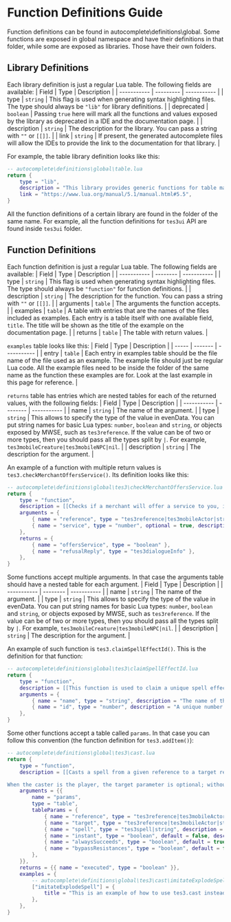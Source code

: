 # Function Definitions Guide

Function definitions can be found in autocomplete\definitions\global. Some functions are exposed in global namespace and have their definitions in that folder, while some are exposed as libraries. Those have their own folders.


## Library Definitions

Each library definition is just a regular Lua table. The following fields are available:
| Field       | Type      | Description |
| ----------- | --------- | ----------- |
| type        | `string`  |  This flag is used when generating syntax highlighting files. The type should always be `"lib"` for library definitions. |
| deprecated  | `boolean` | Passing `true` here will mark all the functions and values exposed by the library as deprecated in a IDE and the documentation page. |
| description | `string`  | The description for the library. You can pass a string with `""` or `[[]]`. |
| link        | `string`  | If present, the generated autocomplete files will allow the IDEs to provide the link to the documentation for that library. |

For example, the table library definition looks like this:

```Lua
-- autocomplete\definitions\global\table.lua
return {
	type = "lib",
	description = "This library provides generic functions for table manipulation. It provides all its functions inside the table table.",
	link = "https://www.lua.org/manual/5.1/manual.html#5.5",
}
```

All the function definitions of a certain library are found in the folder of the same name. For example, all the function definitions for `tes3ui` API are found inside `tes3ui` folder.


## Function Definitions

Each function definition is just a regular Lua table. The following fields are available:
| Field       | Type     | Description |
| ----------- | -------- | ----------- |
| type        | `string` |  This flag is used when generating syntax highlighting files. The type should always be `"function"` for function definitions. |
| description | `string` | The description for the function. You can pass a string with `""` or `[[]]`. |
| arguments   | `table`  | The arguments the function accepts. |
| examples    | `table`  | A table with entries that are the names of the files included as examples. Each entry is a table itself with one available field, `title`. The title will be shown as the title of the example on the documentation page. |
| returns     | `table`  | The table with return values. |

`examples` table looks like this:
| Field |   Type  | Description |
| ----- | ------- | ----------- |
| entry | `table` | Each entry in examples table should be the file name of the file used as an example. The example file should just be regular Lua code. All the example files need to be inside the folder of the same name as the function these examples are for. Look at the last example in this page for reference. |


`returns` table has entries which are nested tables for each of the returned values, with the following fields:
| Field       | Type     | Description |
| ----------- | -------- | ----------- |
| name        | `string` | The name of the argument. |
| type        | `string` | This allows to specify the type of the value in evenData. You can put string names for basic Lua types: `number`, `boolean` and `string`, or objects exposed by MWSE, such as `tes3reference`. If the value can be of two or more types, then you should pass all the types split by `|`. For example, `tes3mobileCreature|tes3mobileNPC|nil`. |
| description | `string` | The description for the argument. |

An example of a function with multiple return values is `tes3.checkMerchantOffersService()`. Its definition looks like this:

```Lua
-- autocomplete\definitions\global\tes3\checkMerchantOffersService.lua
return {
	type = "function",
	description = [[Checks if a merchant will offer a service to you, including dialogue checks like disposition and faction membership. A specific service can be checked, or if no service is given, a generic dialogue check is made. If the service is refused, the dialogue reply for the refusal may also be returned (it may be nil, as there may not always be a reply available).]],
	arguments = {
		{ name = "reference", type = "tes3reference|tes3mobileActor|string" },
		{ name = "service", type = "number", optional = true, description = "The specific service to check for availability. Uses the [`tes3.merchantService`](https://mwse.github.io/MWSE/references/merchant-service-types/) constants." },
	},
	returns = {
		{ name = "offersService", type = "boolean" },
		{ name = "refusalReply", type = "tes3dialogueInfo" },
	},
}
```


Some functions accept multiple arguments. In that case the arguments table should have a nested table for each argument.
| Field       | Type     | Description |
| ----------- | -------- | ----------- |
| name        | `string` | The name of the argument. |
| type        | `string` | This allows to specify the type of the value in evenData. You can put string names for basic Lua types: `number`, `boolean` and `string`, or objects exposed by MWSE, such as `tes3reference`. If the value can be of two or more types, then you should pass all the types split by `|`. For example, `tes3mobileCreature|tes3mobileNPC|nil`. |
| description | `string` | The description for the argument. |

An example of such function is `tes3.claimSpellEffectId()`. This is the definition for that function:

```Lua
-- autocomplete\definitions\global\tes3\claimSpellEffectId.lua
return {
	type = "function",
	description = [[This function is used to claim a unique spell effect name and id. This is needed before actually creating a new effect by calling `tes3.addMagicEffect()`. A claimed effect id is then available as: `tes3.effect.effectName` (just like any other spell effect). For examples of this function in practice see [`tes3.addMagicEffect()`](https://mwse.github.io/MWSE/apis/tes3/#tes3addmagiceffect) example.]],
	arguments = {
		{ name = "name", type = "string", description = "The name of the new spell effect. Must be unique. An error will be thrown if it's non-unique." },
		{ name = "id", type = "number", description = "A unique number representing the new spell effect. An error will be thrown if it's non-unique." },
	},
}
```

Some other functions accept a table called `params`. In that case you can follow this convention (the function definition for `tes3.addItem()`):

```Lua
-- autocomplete\definitions\global\tes3\cast.lua
return {
	type = "function",
	description = [[Casts a spell from a given reference to a target reference. Touch effects will hit the target at any range, while target effects will create a projectile. By default, the spell always casts successfully and does not consume magicka. By default, an actor casting will stop and perform its cast animation, but the 'instant' flag can start the cast instantly, and allow more control over the spell.

When the caster is the player, the target parameter is optional; without a target, the player's touch effects will only hit targets in front of them, and target effects will create a projectile in the direction the player is facing. Currently as a limitation, instant must be true to allow the player to cast spells.]],
	arguments = {{
		name = "params",
		type = "table",
		tableParams = {
			{ name = "reference", type = "tes3reference|tes3mobileActor|string", description = "The caster reference." },
			{ name = "target", type = "tes3reference|tes3mobileActor|string", description = "The target reference. Optional only if the caster is the player." },
			{ name = "spell", type = "tes3spell|string", description = "The spell the caster uses." },
			{ name = "instant", type = "boolean", default = false, description = "When true, the spell is cast instantly. No animation is performed." },
			{ name = "alwaysSucceeds", type = "boolean", default = true, description = "When true, the spell cannot fail and does not consume magicka. When false, it is cast using the actor's spell skill, and requires and takes enough magicka to cast. Only applies when 'instant' is true." },
			{ name = "bypassResistances", type = "boolean", default = false, description = "The spell will bypass the target's resistances. Only applies when 'instant' is true." },
		},
	}},
	returns = {{ name = "executed", type = "boolean" }},
	examples = {
		-- autocomplete\definitions\global\tes3\cast\imitateExplodeSpell.lua
		["imitateExplodeSpell"] = {
			title = "This is an example of how to use tes3.cast instead of mwscript.explodeSpell",
		},
	},
}
```
